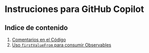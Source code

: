 # Instruciones para GitHub Copilot

## **Indice de contenido**
1. [Comentarios en el Código](./estandares-de-desarrollo/comentarios.md)
2. [Uso `firstValueFrom` para consumir Observables](./rxjs/firstValueFrom.md)